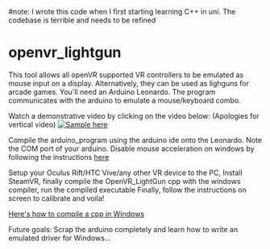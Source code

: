 #note: I wrote this code when I first starting learning C++ in uni. The codebase is terrible and needs to be refined

# openvr_lightgun


This tool allows all openVR supported VR controllers to be emulated as mouse input on a display. Alternatively, they can be used as lighguns for arcade games. You'll need an Arduino Leonardo. The program communicates with the arduino to emulate a mouse/keyboard combo.

Watch a demonstrative video by clicking on the video below: (Apologies for vertical video)
[![Sample here](https://img.youtube.com/vi/aBct3N1zhEM/maxresdefault.jpg)](https://youtu.be/aBct3N1zhEM)

Compile the arduino_program using the arduino ide onto the Leonardo. Note the COM port of your arduino.
Disable mouse acceleration on windows by following the instructions [here](https://www.gamingscan.com/how-to-disable-mouse-acceleration-in-windows/)

Setup your Oculus Rift/HTC Vive/any other VR device to the PC, Install SteamVR, finally compile the OpenVR_LightGun cpp with the windows compiler, run the compiled executable
Finally, follow the instructions on screen to calibrate and voila!

[Here's how to compile a cpp in Windows](https://docs.microsoft.com/en-us/cpp/build/walkthrough-compiling-a-native-cpp-program-on-the-command-line?view=vs-2019)

Future goals:
Scrap the arduino completely and learn how to write an emulated driver for Windows...
